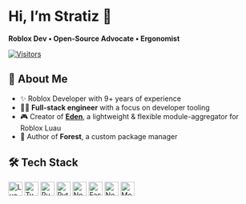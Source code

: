 # Hi, I’m **Stratiz** 👋
**Roblox Dev • Open-Source Advocate • Ergonomist**  

[![Visitors](https://visitor-badge.laobi.icu/badge?page_id=Stratiz.Stratiz)](https://github.com/Stratiz)

## 🚀 About Me
- ✨ Roblox Developer with 9+ years of experience
- 👨‍💻 **Full-stack engineer** with a focus on developer tooling  
- 🎮 Creator of **[Eden](https://github.com/Stratiz/Eden)**, a lightweight & flexible module-aggregator for Roblox Luau  
- 🌲 Author of **Forest**, a custom package manager

## 🛠️ Tech Stack
<p align="left">
  <img src="https://img.shields.io/badge/Luau-0566C4?style=flat-square&logo=roblox&logoColor=white" alt="Luau" height="28" />
  <img src="https://img.shields.io/badge/TypeScript-3178C6?style=flat-square&logo=typescript&logoColor=white" alt="TypeScript" height="28" />
  <img src="https://img.shields.io/badge/Rust-000000?style=flat-square&logo=rust&logoColor=white" alt="Rust" height="28" />
  <img src="https://img.shields.io/badge/Python-3776AB?style=flat-square&logo=python&logoColor=white" alt="Python" height="28" />
  <img src="https://img.shields.io/badge/Node.js-339933?style=flat-square&logo=node.js&logoColor=white" alt="Node.js" height="28" />
  <img src="https://img.shields.io/badge/Fastify-000000?style=flat-square&logo=fastify&logoColor=white" alt="Fastify" height="28" />
  <img src="https://img.shields.io/badge/Next.js-000000?style=flat-square&logo=nextdotjs&logoColor=white" alt="Next.js" height="28" />
  <img src="https://img.shields.io/badge/MongoDB-47A248?style=flat-square&logo=mongodb&logoColor=white" alt="MongoDB" height="28" />
</p>


